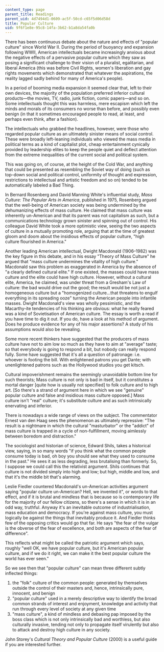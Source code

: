 ```yaml
---
content_type: page
parent_title: Readings
parent_uid: 4d7494d1-0609-ac5f-50cd-c65f5d06d58d
title: Popular Culture
uid: 9f6f1e8e-95c8-14fa-3b62-b1a8da54fa0b
---
```


There has been continuous debate about the nature and effects of "popular culture" since World War II. During the period of buoyancy and expansion following WWII, American intellectuals became increasingly anxious about the negative effects of a pervasive popular culture which they saw as posing a significant challenge to their vision of a pluralist, egalitarian, and liberal America (this was before Civil Rights, women's liberation and gay rights movements which demonstrated that whatever the aspirations, the reality lagged sadly behind for many of America's people).

In a period of booming media expansion it seemed clear that, left to their own devices, the majority of the population preferred inferior cultural products—the movies, TV, radio, junk fiction, comic papers—and so on. Some intellectuals thought this was harmless, mere escapism which left the minds and morals of its consumers no worse than before, and possibly even benign (in that it sometimes encouraged people to read, at least, and perhaps even think, after a fashion).

The intellectuals who grabbed the headlines, however, were those who regarded popular culture as an ultimately sinister means of social control. These were broadly left-leaning individuals who viewed the mass media in political terms as a kind of capitalist plot, cheap entertainment cynically provided by leadership elites to keep the people quiet and deflect attention from the extreme inequalities of the current social and political system.

This was going on, of course, at the height of the Cold War, and anything that could be presented as resembling the Soviet way of doing (such as top-down social and political control, uniformity of thought and expression, restrictions to intellectual and artistic freedom and so on) tended to be automatically labeled a Bad Thing.

In Bernard Rosenberg and David Manning White's influential study, _Mass Culture: The Popular Arts in America_, published in 1975, Rosenberg argued that the well-being of American society was being undermined by the dehumanizing effects of mass culture. He claimed that mass culture was inherently un-American and that its parent was not capitalism as such, but a communications technology grown sinister and spinning out of control. His colleague David White took a more optimistic view, seeing the two aspects of culture in a mutually promoting role, arguing that at the time of greatest gloom and doom about the insidious effects of popular culture, "high culture flourished in America."

Another leading American intellectual, Dwight Macdonald (1906–1982) was the key figure in this debate, and in his essay "Theory of Mass Culture" he argued that "mass culture undermines the vitality of high culture." Macdonald saw this problem as exaggerated in America by the absence of "a clearly defined cultural elite." If one existed, the masses could have mass culture and the elite could have high culture. However, without a cultural elite, America, he claimed, was under threat from a Gresham's Law of culture: the bad would drive out the good; the result would be not just a homogeneous culture but a "homogenized culture…that threatens to engulf everything in its spreading ooze" turning the American people into infantile masses. Dwight Macdonald's view was wholly pessimistic, and the Macarthy-ite tendencies of his thinking are obvious: what he really feared was a kind of Sovietisation of American culture. The essay is worth a read if you have time to dig it out. If you do, have a look at his method of argument. Does he produce evidence for any of his major assertions? A study of his assumptions would also be revealing.

Some more recent thinkers have suggested that the producers of mass culture have not to aim low so much as they have to aim at "average" taste; so that everybody is going to respond a bit, but nobody can really respond fully. Some have suggested that it's all a question of patronage: i.e. whoever is footing the bill. With enlightened patrons you get Dante; with unenlightened patrons such as the Hollywood studios you get kitsch.

Cultural impoverishment remains the seemingly unavoidable bottom line for such theorists; Mass culture is not only is bad in itself, but it constitutes a mortal danger \[quite how is usually not specified\] to folk culture and to high art. \[So there's a strand of argument here in which we see "genuine" popular culture and false and insidious mass culture opposed.\] Mass culture isn't "real" culture; it's substitute culture and as such intrinsically enervating and inferior.

There is nowadays a wide range of views on the subject. The commentator Ernest van den Haag sees the phenomenon as ultimately repressive: "The result is a nightmare in which the cultural "masturbator" or the "addict" of mass culture is trapped in a cycle of non-fulfillment, moving aimlessly between boredom and distraction."

The sociologist and historian of science, Edward Shils, takes a historical view, saying, in so many words "if you think what the common people consume today is bad, oh boy you should see what they used to consume in the past." He sees it as less degrading, less brutalising than formerly. So, I suppose we could call this the relativist argument. Shils continues that culture is not divided simply into high and low; but high, middle and low, and that it's the middle bit that's alarming.

Leslie Fiedler countered Macdonald's un-American activities argument saying "popular culture un-American? Hell, we invented it", or words to that effect, and if it is brutal and mindless that is because so is contemporary life for the majority of our fellow citizens, so there's a sense in which it is in an odd way, truthful. Anyway it's an inevitable outcome of industrialisation, mass education and democracy. If you're against mass culture, you must logically be against the things that inevitably produce it. And Fiedler thinks few of the opposing critics would go that far. He says "the fear of the vulgar is the obverse of the fear of excellence, and both are aspects of the fear of difference".

This reflects what might be called the patriotic argument which says, roughly "well OK, we have popular culture, but it's American popular culture, and if we do it right, we can make it the best popular culture the world has ever seen."

So we see then that "popular culture" can mean three different subtly inflected things:

1.  the "folk" culture of the common people: generated by themselves outside the control of their masters and, hence, intrinsically pure, innocent, and benign
2.  "popular culture" used in a merely descriptive way to identify the broad common strands of interest and enjoyment, knowledge and activity that run through every level of society at any given time
3.  "mass culture", a kind of mindless and debasing pap imposed by the boss class which is not only intrinsically bad and worthless, but also culturally invasive, tending not only to propagate itself virulently but also to attack and destroy high culture in any society.

John Storey's _Cultural Theory and Popular Culture_ (2000) is a useful guide if you are interested further.